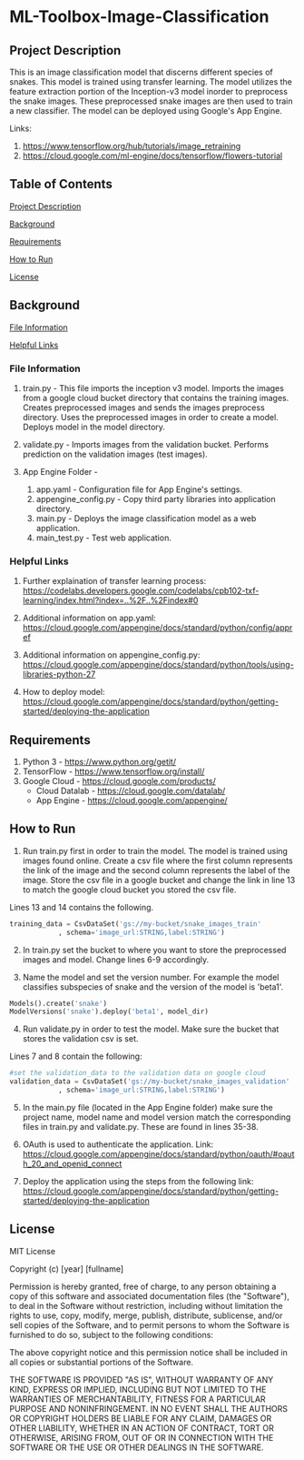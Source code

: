 # ML-Toolbox-Image-Classification

## Project Description <a name="descrip"/> 

This is an image classification model that discerns different species of snakes.  This model is trained using transfer learning.  The model utilizes the feature extraction portion of the Inception-v3 model inorder to preprocess the snake images.  These preprocessed snake images are then used to train a new classifier.  The model can be deployed using Google's App Engine.  

Links: 
1) https://www.tensorflow.org/hub/tutorials/image_retraining
2) https://cloud.google.com/ml-engine/docs/tensorflow/flowers-tutorial

## Table of Contents

[Project Description](#descrip) 

[Background](#background)

[Requirements](#requirements)

[How to Run](#run)

[License](#license)
 
## Background <a name="background"/>

[File Information](#fileInfo)
 
[Helpful Links](#concepts)


### File Information <a name="fileInfo"/>

1. train.py - This file imports the inception v3 model.  Imports the images from a google cloud bucket directory that contains the training images.  Creates preprocessed images and sends the images preprocess directory.  Uses the preprocessed images in order to create a model.  Deploys model in the model directory.

2. validate.py - Imports images from the validation bucket.  Performs prediction on the validation images (test images).  

3. App Engine Folder - 

    1.  app.yaml - Configuration file for App Engine's settings.  
    2.  appengine_config.py - Copy third party libraries into application directory. 
    3.  main.py - Deploys the image classification model as a web application.
    4.  main_test.py - Test web application.

### Helpful Links <a name="concepts"/>

1. Further explaination of transfer learning process: https://codelabs.developers.google.com/codelabs/cpb102-txf-learning/index.html?index=..%2F..%2Findex#0

2. Additional information on app.yaml: https://cloud.google.com/appengine/docs/standard/python/config/appref

3. Additional information on appengine_config.py: https://cloud.google.com/appengine/docs/standard/python/tools/using-libraries-python-27

4. How to deploy model: https://cloud.google.com/appengine/docs/standard/python/getting-started/deploying-the-application



## Requirements <a name="requirements"/>

1. Python 3 - https://www.python.org/getit/
2. TensorFlow - https://www.tensorflow.org/install/
3. Google Cloud - https://cloud.google.com/products/
    * Cloud Datalab - https://cloud.google.com/datalab/
    * App Engine - https://cloud.google.com/appengine/ 

  
## How to Run <a name="run"/>

1. Run train.py first in order to train the model.  The model is trained using images found online.  Create a csv file where the first column represents the link of the image and the second column represents the label of the image.  Store the csv file in a google bucket and change the link in line 13 to match the google cloud bucket you stored the csv file. 

Lines 13 and 14 contains the following.
``` Python
training_data = CsvDataSet('gs://my-bucket/snake_images_train'
			, schema='image_url:STRING,label:STRING')

```

2. In train.py set the bucket to where you want to store the preprocessed images and model.  Change lines 6-9 accordingly.  

3. Name the model and set the version number.  For example the model classifies subspecies of snake and the version of the model is 'beta1'.  

``` Python
Models().create('snake')
ModelVersions('snake').deploy('beta1', model_dir)
```

4. Run validate.py in order to test the model.  Make sure the bucket that stores the validation csv is set.  

Lines 7 and 8 contain the following:
```Python
#set the validation_data to the validation data on google cloud
validation_data = CsvDataSet('gs://my-bucket/snake_images_validation'
			, schema='image_url:STRING,label:STRING')
```

5. In the main.py file (located in the App Engine folder) make sure the project name, model name and model version match the corresponding files in train.py and validate.py.  These are found in lines 35-38.  

6. OAuth is used to authenticate the application.  Link: https://cloud.google.com/appengine/docs/standard/python/oauth/#oauth_20_and_openid_connect

7. Deploy the application using the steps from the following link: https://cloud.google.com/appengine/docs/standard/python/getting-started/deploying-the-application


## License <a name="license"/>
MIT License

Copyright (c) [year] [fullname]

Permission is hereby granted, free of charge, to any person obtaining a copy
of this software and associated documentation files (the "Software"), to deal
in the Software without restriction, including without limitation the rights
to use, copy, modify, merge, publish, distribute, sublicense, and/or sell
copies of the Software, and to permit persons to whom the Software is
furnished to do so, subject to the following conditions:

The above copyright notice and this permission notice shall be included in all
copies or substantial portions of the Software.

THE SOFTWARE IS PROVIDED "AS IS", WITHOUT WARRANTY OF ANY KIND, EXPRESS OR
IMPLIED, INCLUDING BUT NOT LIMITED TO THE WARRANTIES OF MERCHANTABILITY,
FITNESS FOR A PARTICULAR PURPOSE AND NONINFRINGEMENT. IN NO EVENT SHALL THE
AUTHORS OR COPYRIGHT HOLDERS BE LIABLE FOR ANY CLAIM, DAMAGES OR OTHER
LIABILITY, WHETHER IN AN ACTION OF CONTRACT, TORT OR OTHERWISE, ARISING FROM,
OUT OF OR IN CONNECTION WITH THE SOFTWARE OR THE USE OR OTHER DEALINGS IN THE
SOFTWARE.

